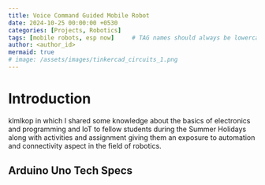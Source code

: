 ```yaml
---
title: Voice Command Guided Mobile Robot
date: 2024-10-25 00:00:00 +0530
categories: [Projects, Robotics]
tags: [mobile robots, esp now]     # TAG names should always be lowercase
author: <author_id>
mermaid: true
# image: /assets/images/tinkercad_circuits_1.png
---
```


# Introduction
klmlkop in which I shared some knowledge about the basics of electronics and programming and IoT to fellow students during the Summer Holidays along with activities and assignment giving them an exposure to automation and connectivity aspect in the field of robotics.

## Arduino Uno Tech Specs